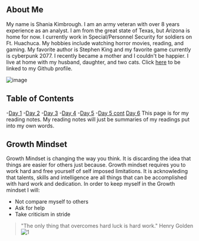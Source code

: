 ## About Me
My name is Shania Kimbrough. I am an army veteran with over 8 years experience as an analyst. I am from the great state of Texas, but Arizona is home for now. I currently work in Special/Personnel Security for soldiers on Ft. Huachuca.  My hobbies include watching horror movies, reading, and gaming. My favorite author is Stephen King and my favorite game currently is cyberpunk 2077. I recently became a mother and I couldn't be happier. I live at home with my husband, daughter, and two cats.  Click [here](https://github.com/s8383783) to be linked to my Github profile. 

![image](https://user-images.githubusercontent.com/86278910/122862448-01cd5400-d2d6-11eb-96e3-071c4481c7c9.jpg)


## Table of Contents 

-[Day 1](https://s8383783.github.io/Notes/day1.html)
-[Day 2](https://s8383783.github.io/Notes/day2.html)
-[Day 3](https://s8383783.github.io/Notes/day3.html) 
-[Day 4](https://s8383783.github.io/Notes/day4.html)
-[Day 5](https://s8383783.github.io/Notes/day5.html)
-[Day 5 cont](https://s8383783.github.io/Notes/day5cont.html)
[Day 6](https://s8383783.github.io/Notes/day6.html)
This page is for my reading notes. My reading notes will just be summaries of my readings put into my own words. 

## Growth Mindset 
Growth Mindset is changing the way you think. It is discarding the idea that things are easier for others just because. Growth mindset requires you to work hard and free yourself of  self imposed limitations. It is acknowleding that talents, skills and intelligence are all things that can be accomplished with hard work and dedication. 
In order to keep myself in the Growth mindset I will:
* Not compare myself to others
* Ask for help
* Take criticism in stride
> "The only thing that overcomes hard luck is hard  work."
> Henry Golden
![1](https://user-images.githubusercontent.com/86278910/122863820-5b368280-d2d8-11eb-9eb7-170d188f1a1b.PNG)
